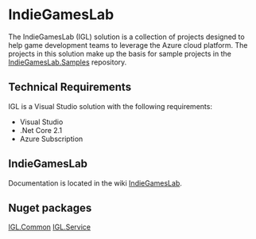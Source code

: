 # IndieGamesLab
The IndieGamesLab (IGL) solution is a collection of projects designed to help game development teams to leverage the Azure cloud platform.  The projects in this solution make up the basis for sample projects in the [IndieGamesLab.Samples](https://github.com/spikesoftware/IndieGamesLab-Samples) repository.

## Technical Requirements
IGL is a Visual Studio solution with the following requirements:
* Visual Studio 
* .Net Core 2.1
* Azure Subscription

## IndieGamesLab
Documentation is located in the wiki [IndieGamesLab](https://github.com/spikesoftware/IndieGamesLab/wiki).

## Nuget packages
[IGL.Common](https://www.nuget.org/packages/IGL.Common)
[IGL.Service](https://www.nuget.org/packages/IGL.Service)
